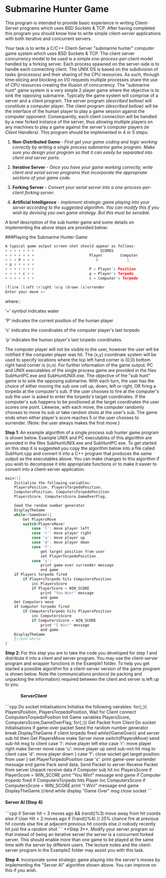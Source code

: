 Submarine Hunter Game
================

This program is intended to provide basic experience in writing Client-Server programs which uses BSD Sockets & TCP. After having completed this program you should know how to write simple client-server applications with both iterative and concurrent servers.

Your task is to write a C/C++ Client-Server "submarine hunter" computer game system which uses BSD Sockets & TCP. The client server concurrency model to be used is a simple *one-process-per-client* model handled by a forking server. Each process spawned on the server-side is to handle each connecting client. The UNIX OS is based on the subdivision of tasks *(processes)* and their sharing of the CPU resources. As such, through time-slicing and blocking on I/O requests multiple processes share the use of CPU resources creating the illusion of concurrency. The "submarine hunt" game system is a very simple 2 player game where the objective is to sink the opposing submarine. Typically the game system will comprise of a server and a client program. The server program *(described bellow)* will constitute a computer player. The client program *(described bellow)* will be the interface of the human player to play a game session against the computer opponent. Consequently, each client connection will be handled by a new forked instance of the server, thus allowing multiple players on any machines to play a game against the server's computer players *(ie Client Handlers)*. 
This program should be implemented in 4 or 5 steps:

1. **Non-Distributed Game** *- First get your game coding and logic working correctly by writing a single process submarine game program. Make sure you design your program so that it can easily be separated into client and server parts.*

2. **Iterative Server** *- Once you have your game working correctly, write client and serial server programs that incorporate the appropriate sections of your game code.*

3. **Forking Server** *- Convert your serial server into a one-process-per-client forking server.*

4. **Artificial Intelligence**  *- Implement strategic game playing into your server according to the suggested algorithm. You can modify this if you wish by devising you own game strategy. But this must be sensible.*

A brief description of the sub hunter game and some details on implementing the above steps are provided below:

###Playing the Submarine Hunter Game
```cpp
A typical game output screen shot should appear as follows:
+ + + + + + +                              SCORES
+ + + + + + +                         Player        Computer
+ + + P + + +                            0             1
+ p + + + + +
+ + + + + + +                         P = Player's Position
+ + + + c + +                         p = Player's Torpedo
+ + + + + + +                         c = Computer's Torpedo

(f)ire (l)eft (r)ight (u)p (d)own (s)urrender
Enter your move =>
```
where::

  '+' symbol indicates water

  'P' indicates the current position of the human player

  'c' indicates the coordinates of the computer player's last torpedo

  'p' indicates the human player's last torpedo coordinates.

The computer player will not be visible to the user, however the user will be notified if the computer player was hit. The (x,y) coordinate system will be used to specify locations where the top left hand corner is (0,0) bottom right hand corner is (n,n). For further information of the game output: PC and UNIX executables of the single process game are provided in the files SubHuntPC.exe and SubHuntUNIX.exe. The objective of the "sub hunt" game is to sink the opposing submarine. With each turn, the user has the choice of either moving the sub one cell up, down, left or right, OR firing a torpedo at the computer's sub. If the user chooses to fire at the computer's sub the user is asked to enter the torpedo's target coordinates. If the computer's sub happens to be positioned at the target coordinates the user scores one point. Likewise, with each move, the computer randomly chooses to move its sub or take random shots at the user's sub. The game ends when either player's score reaches 5 or the user chooses to surrender. (Note: the user always makes the first move.)

**Step 1**: An example algorithm of a single process sub hunter game program is shown below. Example UNIX and PC executables of this algorithm are provided in the files SubHuntUNIX.exe and SubHuntPC.exe. To get started on this step it is suggested you copy the algorithm below into a file called SubHunt.cpp and convert it into a C++ program that produces the same output as the executables above. You can make changes to this algorithm if you wish to decompose it into appropriate functions or to make it easier to convert into a client-server application.

```cpp
main(){
    Initialise the following variables:
    PlayersPosition, PlayersTorpedoPosition,
    ComputersPosition, ComputersTorpedoPosition
    PlayersScore, ComputersScore,GameOverFlag,

    Seed the random number generator
    DisplayTheGame
    while(!GameOver){
        Get PlayersMove
        switch(PlayersMove)
            case 'l': move player left
            case 'r': move player right
            case 'u': move player up
            case 'd': move player down
            case 'f':
                get target position from user
                set PlayerTorpedoPosition
            case 's':
                print game-over surrender message
                end game
    if Players torpedo fired
        if PlayersTorpedo hits ComputersPosition
            inc PlayersScore
            if PlayerScore = WIN_SCORE
                print "You Win!" message
                end game
    Get Computers move
    if Computer torpedo fired
        if ComputersTorpedo hits PlayersPosition
            inc ComputersScore
            if ComputersScore = WIN_SCORE
                print "I Win!" message
                end game
    DisplayTheGame
    }//end while
}
```
**Step 2**: For this step you are to take the code you developed for step 1 and distribute it into a client and server program. You may use the client-server program and wrapper functions in the Example1 folder. To help you get started a possible algorithm for a client-server version of the game program is shown below. Note the communications protocol (ie packing and unpacking the information) required between the client and server is left up to you.

<h4>&nbsp;&nbsp;&nbsp;&nbsp;&nbsp;&nbsp;&nbsp;&nbsp;&nbsp;&nbsp;&nbsp;&nbsp;&nbsp;&nbsp;&nbsp;ServerClient</h4>                                                 
```cpp
Do socket initialisations                             Initialise the following vairables:
for(;;){                                              PlayersPosition, PlayersTorpedoPosition,
    Wait for Client connect                           ComputersTorpedoPosition
    Init Game variables                               PlayersScore, ComputersScore,GameOverFlag,
     for(;;){                               
        Get Packet from Client                        Do socket initialisations
        if game-over packet                           Seed the random number generator
           break                                      DisplayTheGame
        if client torpedo fired                       while(!GameOver){
        and server sub hit then                          Get PlayersMove
           make Server move                              switch(PlayersMove)
           send sub-hit msg to client                         case 'l': move player left
        else                                                  case 'r': move player right
           make Server move                                   case 'u': move player up
           send sub-not-hit msg to client                     case 'd': move player down
           }                                                  case 'f':
       close socket                                              get target position from user
      }                                                        set PlayerTorpedoPosition
                                                           case 's':
                                                                 print game-over surrender message
                                                                 end game
                                                         Pack send data;
                                                         Send Packet to server
                                                         Receive Packet from server
                                                         Unpack receive data
                                                         if Computer sub hit
                                                            inc PlayersScore
                                                            if PlayerScore = WIN_SCORE
                                                               print "You Win!" message
                                                               end game
                                                         if Computer tropedo fired
                                                            if ComputersTorpedo hits Player
                                                               inc ComputersScore
                                                               if ComputersScore = WIN_SCORE
                                                               print "I Win!" message
                                                               end game
                                                         DisplayTheGame
                                                         }//end while
                                                       display "Game Over" msg
                                                       close socket
 ```
<h4>Server AI (Step 4)</h4>
```cpp
if Server hit < 3 moves ago && (rand()%3)
      move away from hit coords
else if User Hit < 2 moves ago
    if (!rand()%4) // 25% chance
       fire at previous hit coords
    else
       fire at adjacent previous hit coords
else // nobody recently hit
    just fire a random shot
```
**Step 3**. Modify your server program so that instead of being an iterative server the server is a concurrent forked server. This should enable more than one game to be played at the same time with the server by different users. The lecture notes and the client-server program in the Example2 folder may assist you with this task.

**Step 4**. Incorporate some strategic game playing into the server's moves by implementing the "Server AI" algorithm shown above. You can improve on this if you wish.